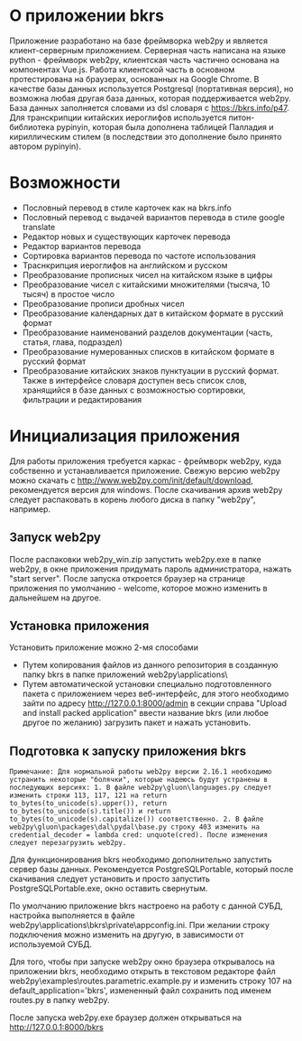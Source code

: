 # О приложении bkrs
Приложение разработано на базе фреймворка web2py и является клиент-серверным приложением.
Серверная часть написана на языке python - фреймворк web2py, клиентская часть частично основана на компонентах Vue.js.
Работа клиентской часть в основном протестирована на браузерах, основанных на Google Chrome.
В качестве базы данных используется Postgresql (портативная версия), но возможна любая другая база данных, которая поддерживается web2py.
База данных заполняется словами из dsl словаря с https://bkrs.info/p47. Для транскрипции китайских иероглифов используется питон-библиотека pypinyin, которая была дополнена таблицей Палладия и кириллическим стилем (в последствии это дополнение было принято автором pypinyin).
# Возможности
* Пословный перевод в стиле карточек как на bkrs.info
* Пословный перевод с выдачей вариантов перевода в стиле google translate
* Редактор новых и существующих карточек перевода
* Редактор вариантов перевода
* Сортировка вариантов перевода по частоте использования
* Траснкрипция иероглифов на английском и русском
* Преобразование прописных чисел на китайском языке в цифры
* Преобразование чисел с китайскими множителями (тысяча, 10 тысяч) в простое число
* Преобразование прописи дробных чисел
* Преобразование календарных дат в китайском формате в русский формат
* Преобразование наименований разделов документации (часть, статья, глава, подраздел)
* Преобразование нумерованных списков в китайском формате в русский формат
* Преобразование китайских знаков пунктуации в русский формат.
Также в интерфейсе словаря доступен весь список слов, хранящийся в базе данных с возможностью сортировки, фильтрации и редактирования
# Инициализация приложения
Для работы приложения требуется каркас - фреймворк web2py, куда собственно и устанавливается приложение.
Свежую версию web2py можно скачать с http://www.web2py.com/init/default/download, рекомендуется версия для windows.
После скачивания архив web2py следует распаковать в корень любого диска в папку "web2py", например.
## Запуск web2py
После распаковки web2py_win.zip запустить web2py.exe в папке web2py, в окне приложения придумать пароль администратора, нажать "start server". После запуска откроется браузер на странице приложения по умолчанию - welcome, которое можно изменить в дальнейшем на другое.
## Установка приложения
Установить приложение можно 2-мя способами
* Путем копирования файлов из данного репозитория в созданную папку bkrs в папке приложений web2py\applications\
* Путем автоматической установки специально подготовленного пакета с приложением через веб-интерфейс, для этого необходимо зайти по адресу http://127.0.0.1:8000/admin в секции справа "Upload and install packed application" ввести название bkrs (или любое другое по желанию) загрузить пакет и нажать установить.
## Подготовка к запуску приложения bkrs
``` Примечание: Для нормальной работы web2py версии 2.16.1 необходимо устранить некоторые "болячки", которые надеюсь будут устранены в последующих версиях: 1. В файле web2py\gluon\languages.py следует изменить строки 113, 117, 121 на return to_bytes(to_unicode(s).upper()), return to_bytes(to_unicode(s).title()) и return to_bytes(to_unicode(s).capitalize()) соответственно. 2. В файле web2py\gluon\packages\dal\pydal\base.py строку 403 изменить на credential_decoder = lambda cred: unquote(cred). После изменения следует перезагрузить web2py. ```

Для функционирования bkrs необходимо дополнительно запустить сервер базы данных. Рекомендуется PostgreSQLPortable, который после скачивания следует установить и просто запустить PostgreSQLPortable.exe, окно оставить свернутым.

По умолчанию приложение bkrs настроено на работу с данной СУБД, настройка выполняется в файле web2py\applications\bkrs\private\appconfig.ini. При желании строку подключения можно изменить на другую, в зависимости от используемой СУБД.

Для того, чтобы при запуске web2py окно браузера открывалось на приложении bkrs, необходимо открыть в текстовом редакторе файл web2py\examples\routes.parametric.example.py и изменить строку 107 на default_application='bkrs', измененный файл сохранить под именем routes.py в папку web2py\.

После запуска web2py.exe браузер должен открываться на http://127.0.0.1:8000/bkrs

